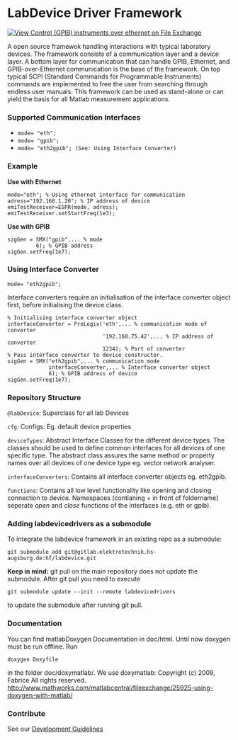 # LabDevice Driver Framework 

[![View Control (GPIB) instruments over ethernet on File Exchange](https://www.mathworks.com/matlabcentral/images/matlab-file-exchange.svg)](https://de.mathworks.com/matlabcentral/fileexchange/91745-control-gpib-instruments-over-ethernet) 

A open source framewok handling interactions with typical laboratory devices.
The framework consists of a communication layer and a device layer.
A bottom layer for communication that can handle GPIB, Ethernet, and GPIB-over-Ethernet communication 
is the base of the framework. On top typical SCPI (Standard Commands for Programmable Instruments) commands 
are implemented to free the user from searching through endless user manuals.
This framework can be used as stand-alone or can yield the basis for all Matlab measurement applications.

### Supported Communication Interfaces

   * `mode= "eth";`
   * `mode= "gpib";`
   * `mode= "eth2gpib"; (See: Using Interface Converter)`

### Example

**Use with Ethernet**

    mode="eth"; % Using ethernet interface for communication
    adress="192.168.1.20"; % IP address of device
    emiTestReceiver=ESPR(mode, adress);
    emiTestReceiver.setStartFreq(1e3);


**Use with GPIB**

    sigGen = SMX("gpib",... % mode
             6); % GPIB address
    sigGen.setFreq(1e7);


### Using Interface Converter

    mode= "eth2gpib"; 

Interface converters require an initialisation of the interface converter 
object first, before initialising the device class.

    % Initialising interface converter object
    interfaceConverter = ProLogix('eth',... % communication mode of converter
                                  '192.168.75.42',... % IP address of converter
                                  1234); % Port of converter
    % Pass interface converter to device constructor.
    sigGen = SMX("eth2gpib",... % communication mode 
                 interfaceConverter,... % Interface converter object
                 6); % GPIB address of device
    sigGen.setFreq(1e7);


### Repository Structure

`@labDevice`: Superclass for all lab Devices

`cfg`: Configs: Eg. default device properties

`deviceTypes`: Abstract Interface Classes for the different device types. The classes should be used to define common
interfaces for all devices of one specific type. The abstract class
assures the same method or property names over all devices of one 
device type eg. vector network analyser.

`interfaceConverters`: Contains all interface converter objects eg. eth2gpib.

`functions`: Contains all low level functionality like opening and closing connection to device.
Namespaces (contianing + in front of foldername) seperate *open* and *close* functions of the interfaces (e.g. eth or gpib). 

### Adding labdevicedrivers as a submodule

To integrate the labdevice framework in an existing repo as a submodule:

    git submodule add git@gitlab.elektrotechnik.hs-augsburg.de:hf/labdevice.git

**Keep in mind:** git pull on the main repository does not update the submodule.
After git pull you need to execute 

    git submodule update --init --remote labdevicedrivers

to update the submodule after running git pull.

### Documentation
You can find matlabDoxygen Documentation in doc/html.
Until now doxygen must be run offline. 
Run 

    doxygen Doxyfile

in the folder doc/doxymatlab/.
We use doxymatlab: Copyright (c) 2009, Fabrice All rights reserved.
http://www.mathworks.com/matlabcentral/fileexchange/25925-using-doxygen-with-matlab/

### Contribute
See our [Development Guidelines](./doc/developmentGuidelines.md)
